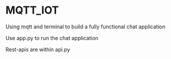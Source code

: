 # MQTT_IOT
Using mqtt and terminal to build a fully functional chat application

Use app.py to run the chat application 

Rest-apis are within api.py


